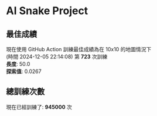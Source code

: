 
# AI Snake Project

## **最佳成績**








































































































































































































































































現在使用 GitHub Action 訓練最佳成績為在 10x10 的地圖情況下  
(時間 2024-12-05 22:14:08) 第 **723** 次訓練  
**長度**: 50.0  
**探索值**: 0.0267

















































































































































































































































































































































































































































































































































## 總訓練次數
現在已經訓練了: **945000** 次
